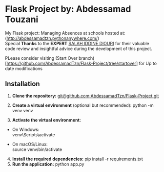 # Flask Project by: Abdessamad Touzani

My Flask project: Managing Absences at schools hosted at: (http://abdessamadtzn.pythonanywhere.com/)  
Special **Thanks** to the **EXPERT** [SALAH IDDINE DIOURI](https://github.com/diouri844) for their valuable code review and insightful advice during the development of this project. 

PLease consider visiting (Start Over branch)[https://github.com/AbdessamadTzn/Flask-Project/tree/startover] for Up to date modifications

## Installation

1. **Clone the repository:**
   [git@github.com:AbdessamadTzn/Flask-Project.git](https://github.com/AbdessamadTzn/Flask-Project.git)

2. **Create a virtual environment** (optional but recommended):
   python -m venv venv

3. **Activate the virtual environment:**

- On Windows:  
   venv\Scripts\activate

- On macOS/Linux:  
   source venv/bin/activate

4. **Install the required dependencies:**
   pip install -r requirements.txt
5. **Run the application:**
   python app.py
